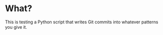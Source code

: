 # What?
This is testing a Python script that writes Git commits into whatever patterns you give it.
